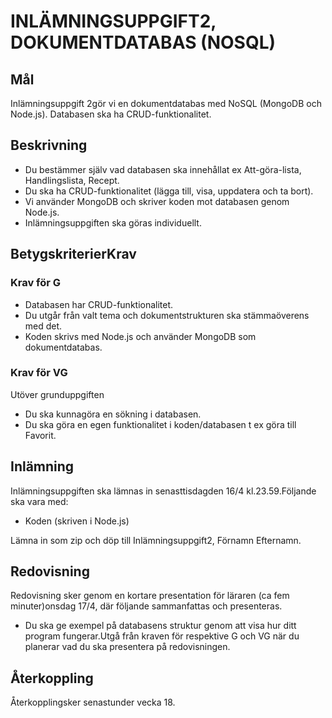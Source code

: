 <h1>INLÄMNINGSUPPGIFT2, DOKUMENTDATABAS (NOSQL)</h1>

<article>
	<h2>Mål</h2>
	<p> Inlämningsuppgift 2gör vi en dokumentdatabas med NoSQL (MongoDB och Node.js). Databasen ska ha CRUD-funktionalitet.</p>
</article>

<article>
	<h2>Beskrivning</h2>
	<ul>
		<li>Du bestämmer själv vad databasen ska innehållat ex Att-göra-lista, Handlingslista, Recept.</li>
		<li>Du ska ha CRUD-funktionalitet (lägga till, visa, uppdatera och ta bort).</li>
		<li>Vi använder MongoDB och skriver koden mot databasen genom Node.js.</li>
		<li>Inlämningsuppgiften ska göras individuellt.</li>
	</ul>
</article>

<article>
	<h2>BetygskriterierKrav</h2>
	<h3>Krav för G</h3>
	<ul>
		<li>Databasen har CRUD-funktionalitet.</li>
		<li>Du utgår från valt tema och dokumentstrukturen ska stämmaöverens med det.</li>
		<li>Koden skrivs med Node.js och använder MongoDB som dokumentdatabas.</li>
	</ul>
	<h3>Krav för VG</h3>
	<p>Utöver grunduppgiften</p>
	<ul>
		<li>Du ska kunnagöra en sökning i databasen.</li>
		<li>Du ska göra en egen funktionalitet i koden/databasen t ex göra till Favorit.</li>
	</ul>
</article>

<article>
	<h2>Inlämning</h2>
	<p>Inlämningsuppgiften ska lämnas in senasttisdagden 16/4 kl.23.59.Följande ska vara med:</p>
	<ul>
		<li>Koden (skriven i Node.js)</li>
	</ul>
	<p>Lämna in som zip och döp till Inlämningsuppgift2, Förnamn Efternamn.</p>
</article>

<article>
	<h2>Redovisning</h2>
	<p>Redovisning sker genom en kortare presentation för läraren (ca fem minuter)onsdag 17/4, där följande sammanfattas och presenteras.</p>
	<ul>
		<li>Du ska ge exempel på databasens struktur genom att visa hur ditt program fungerar.Utgå från kraven för respektive G och VG när du planerar vad du ska presentera på redovisningen.</li>
	</ul>
</article>

<article>
	<h2>Återkoppling</h2>
	<p>Återkopplingsker senastunder vecka 18.</p>
</article>
